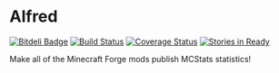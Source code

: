 Alfred
======
[![Bitdeli Badge](https://d2weczhvl823v0.cloudfront.net/k2b6s9j/Alfred/trend.png)](https://bitdeli.com/free "Bitdeli Badge")
[![Build Status](https://travis-ci.org/k2b6s9j/Alfred.png?branch=master)](https://travis-ci.org/k2b6s9j/Alfred)
[![Coverage Status](https://coveralls.io/repos/k2b6s9j/Alfred/badge.png)](https://coveralls.io/r/k2b6s9j/Alfred)
[![Stories in Ready](https://badge.waffle.io/k2b6s9j/Alfred.png?label=ready)](https://waffle.io/k2b6s9j/Alfred)  

Make all of the Minecraft Forge mods publish MCStats statistics!
